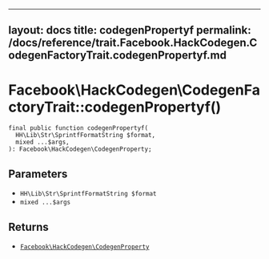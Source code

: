 
***

layout: docs
title: codegenPropertyf
permalink: /docs/reference/trait.Facebook.HackCodegen.CodegenFactoryTrait.codegenPropertyf.md
---







# Facebook\\HackCodegen\\CodegenFactoryTrait::codegenPropertyf()




``` Hack
final public function codegenPropertyf(
  HH\Lib\Str\SprintfFormatString $format,
  mixed ...$args,
): Facebook\HackCodegen\CodegenProperty;
```




## Parameters




- ` HH\Lib\Str\SprintfFormatString $format `
- ` mixed ...$args `




## Returns




+ [` Facebook\HackCodegen\CodegenProperty `](<class.Facebook.HackCodegen.CodegenProperty.md>)